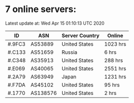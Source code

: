 # 7 online servers:

Latest update at: Wed Apr 15 01:10:13 UTC 2020

| ID | ASN | Server Country | Online |
| -- | --- | -------------- | ------ |
| #.9FC3 | AS53889 | United States | 1023 hrs |
| #.C133 | AS51659 | Russia | 6 hrs |
| #.C348 | AS35913 | United States | 288 hrs |
| #.E069 | AS40065 | United States | 2551 hrs |
| #.2A79 | AS63949 | Japan | 1231 hrs |
| #.F7DA | AS45102 | United States | 95 hrs |
| #.1770 | AS138576 | United States | 2 hrs |

